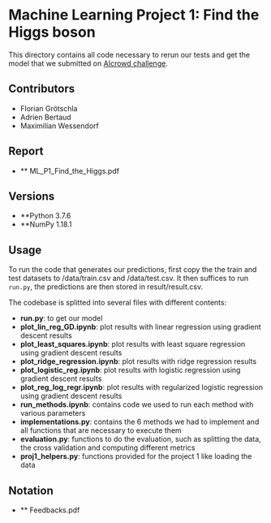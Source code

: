 # Machine Learning Project 1: Find the Higgs boson

This directory contains all code necessary to rerun our tests and get the model that we submitted on [AIcrowd challenge](https://www.aicrowd.com/challenges/epfl-machine-learning-higgs).
## Contributors

* Florian Grötschla
* Adrien Bertaud
* Maximilian Wessendorf

## Report

* ** ML_P1_Find_the_Higgs.pdf

## Versions
* **Python 3.7.6
* **NumPy 1.18.1

## Usage

To run the code that generates our predictions, first copy the the train and test datasets to /data/train.csv and /data/test.csv. It then suffices to run `run.py`, the predictions are then stored in result/result.csv.

The codebase is splitted into several files with different contents:
* **run.py**: to get our model
* **plot_lin_reg_GD.ipynb**: plot results with linear regression using gradient descent results
* **plot_least_squares.ipynb**: plot results with least square regression using gradient descent results
* **plot_ridge_regression.ipynb**: plot results with ridge regression results
* **plot_logistic_reg.ipynb**: plot results with logistic regression using gradient descent results
* **plot_reg_log_regr.ipynb**: plot results with regularized logistic regression using gradient descent results
* **run_methods.ipynb**: contains code we used to run each method with various parameters
* **implementations.py**: contains the 6 methods we had to implement and all functions that are necessary to execute them
* **evaluation.py**: functions to do the evaluation, such as splitting the data, the cross validation and computing different metrics
* **proj1_helpers.py**: functions provided for the project 1 like loading the data

## Notation
* ** Feedbacks.pdf


